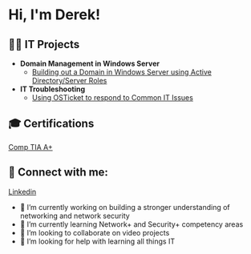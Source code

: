 <h1>Hi, I'm Derek! <br/></h1>

<h2>👨‍💻 IT Projects </h2>

- <b>Domain Management in Windows Server</b>
  - [Building out a Domain in Windows Server using Active Directory/Server Roles](https://www.youtube.com/watch?v=1IK1zjw7JgU)
- <b>IT Troubleshooting</b>
  - [Using OSTicket to respond to Common IT Issues](https://youtu.be/dR2TLvFG3iA)

<h2> 🎓  Certifications </h2>

<a href="https://www.credly.com/badges/ca574fa8-980a-44c6-8901-b31dbb076f21/public_url" />Comp TIA A+ </a>

<h2> 🤳 Connect with me:</h2>

<a href="https://www.linkedin.com/in/derekmegenbir/" />Linkedin </a>



- 🔭 I’m currently working on building a stronger understanding of networking and network security
- 🌱 I’m currently learning Network+ and Security+ competency areas
- 👯 I’m looking to collaborate on video projects
- 🤔 I’m looking for help with learning all things IT



